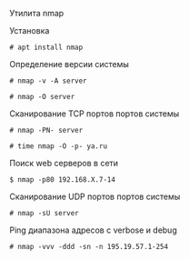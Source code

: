 
Утилита nmap

Установка
```
# apt install nmap
```
Определение версии системы
```
# nmap -v -A server

# nmap -O server
```
Cканирование TCP портов портов системы
```
# nmap -PN- server

# time nmap -O -p- ya.ru
```
Поиск web серверов в сети
```
$ nmap -p80 192.168.X.7-14
```
Cканирование UDP портов портов системы
```
# nmap -sU server
```
Ping диапазона адресов с verbose и debug
```
# nmap -vvv -ddd -sn -n 195.19.57.1-254
```
